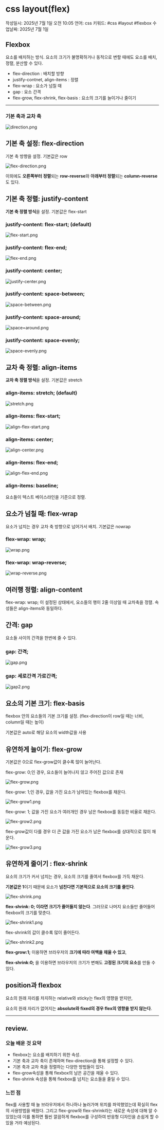 # css layout(flex)

작성일시: 2025년 7월 1일 오전 10:05
언어: css
키워드: #css #layout #flexbox
수업날짜: 2025년 7월 1일

## Flexbox

요소를 배치하는 방식. 요소의 크기가 불명확하거나 동적으로 변할 때에도 요소를 배치, 정렬, 분산할 수 있다.

- flex-direction : 배치할 방향
- justify-contnet, align-items : 정렬
- flex-wrap : 요소가 넘칠 때
- gap : 요소 간격
- flex-grow, flex-shrink, flex-basis : 요소의 크기를 늘이거나 줄이기

---

### 기본 축과 교차 축

![direction.png](images/direction.png)

## 기본 축 설정: flex-direction

기본 축 방향을 설정. 기본값은 row

![flex-direction.png](images/flex-direction.png)

이외에도 **오른쪽부터 정렬**되는 **row-reverse**와 **아래부터 정렬**되는 **column-reverse**도 있다. 

## 기본 축 정렬: justify-content

**기본 축 정렬 방식**을 설정. 기본값은 flex-start

### justify-content: flex-start; (default)

![flex-start.png](images/flex-start.png)

### justify-content: flex-end;

![flex-end.png](images/flex-end.png)

### justify-content: center;

![justify-center.png](images/justify-center.png)

### justify-content: space-between;

![space-between.png](space-between.png)

### justify-content: space-around;

![space=around.png](spacearound.png)

### justify-content: space-evenly;

![space-evenly.png](space-evenly.png)

## 교차 축 정렬: align-items

**교차 축 정렬 방식**을 설정. 기본값은 stretch

### align-items: stretch; (default)

![stretch.png](images/stretch.png)

### align-items: flex-start;

![align-flex-start.png](images/align-flex-start.png)

### align-items: center;

![align-center.png](images/align-center.png)

### align-items: flex-end;

![align-flex-end.png](images/align-flex-end.png)

### align-items: baseline;

요소들이 텍스트 베이스라인을 기준으로 정렬.

## 요소가 넘칠 때: flex-wrap

요소가 넘치는 경우 교차 축 방향으로 넘어가서 배치. 기본값은 nowrap

### flex-wrap: wrap;

![wrap.png](images/wrap.png)

### flex-wrap: wrap-reverse;

![wrap-reverse.png](images/wrap-reverse.png)

## 여러행 정렬: align-content

flex-wrap: wrap; 이 설정된 상태에서, 요소들의 행이 2줄 이상일 때 교차축을 정렬. 속성들은 align-items와 동일하다.

## 간격: gap

요소들 사이의 간격을 한번에 줄 수 있다.

### gap: 간격;

![gap.png](images/gap.png)

### gap: 세로간격 가로간격;

![gap2.png](images/gap2.png)

## 요소의 기본 크기: flex-basis

flexbox 안의 요소들의 기본 크기를 설정. (flex-direction이 row일 때는 너비, column일 때는 높이)

기본값은 auto로 해당 요소의 width값을 사용

## 유연하게 늘이기: flex-grow

기본값은 0으로 flex-grow값이 클수록 많이 늘어난다. 

flex-grow: 0;인 경우, 요소들이 늘어나지 않고 주어진 값으로 존재

![flex-grow.png](images/flex-grow.png)

flex-grow: 1;인 경우, 값을 가진 요소가  남아있는 flexbox를 채운다.

![flex-grow1.png](images/flex-grow1.png)

flex-grow: 1; 값을 가진 요소가  여러개인 경우 남은 flexbox를 동등한 비율로 채운다.

![flex-grow2.png](images/flex-grow2.png)

flex-grow값이 다를 경우 더 큰 값을 가진 요소가 남은 flexbox를 상대적으로 많이 채운다.

![flex-grow3.png](images/flex-grow3.png)

## 유연하게 줄이기 : flex-shrink

요소의 크기가 커서 넘치는 경우, 요소의 크기를 줄여서 flexbox를 가득 채운다. 

**기본값은 1**이기 때문에 요소가 **넘친다면 기본적으로 요소의 크기를 줄인다**. 

![flex-shrink.png](images/flex-shrink.png)

**flex-shrink: 0; 이라면 크기가 줄어들지 않는다**. 그러므로 나머지 요소들만 줄어들어 flexbox의 크기를 맞춘다. 

![flex-shrink1.png](images/flex-shrink1.png)

flex-shrink의 값이 클수록 많이 줄어든다. 

![flex-shrink2.png](images/flex-shrink2.png)

**flex-grow:1;** 이용하면 브라우저의 **크기에 따라 여백을 채울 수 있고**, 

**flex-shrink:0;** 을 이용하면 브라우저의 크기가 변해도 **고정된 크기의 요소**를 만들 수 있다. 

## position과 flexbox

요소의 원래 자리를 차지하는 relative와 sticky는 flex의 영향을 받지만,

요소의 원래 자리가 없어지는 **absolute와 fixed의 경우 flex의 영향을 받지 않는다**. 

---

## review.

### 오늘 배운 것 요약

- flexbox는 요소를 배치하기 위한 속성.
- 기본 축과 교차 축이 존재하며 flex-direction을 통해 설정할 수 있다.
- 기본 축과 교차 축을 정렬하는 다양한 방법들이 있다.
- flex-grow속성을 통해 flexbox의 남은 공간을 채울 수 있다.
- flex-shrink 속성을 통해 flexbox를 넘치는 요소들을 줄일 수 있다.

### 느낀 점

flex를 사용할 때 늘 브라우저에서 하나하나 눌러가며 위치를 파악했었는데 확실히 flex의 사용방법을 배웠다. 그리고 flex-grow와 flex-shrink라는 새로운 속성에 대해 알 수 있었는데 이를 통하면 훨씬 깔끔하게 flexbox를 구성하여 반응형 디자인을 손쉽게 할 수 있을 거라 예상된다.

